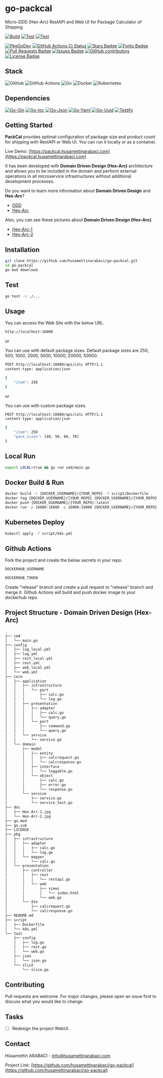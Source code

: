 # go-packcal
Micro-DDD (Hex-Arc) RestAPI and Web UI for Package Calculator of Shipping

[![Build](https://github.com/husamettinarabaci/go-packcal/actions/workflows/build.yml/badge.svg)](https://github.com/husamettinarabaci/go-packcal/actions/workflows/build.yml)
[![Test](https://github.com/husamettinarabaci/go-packcal/actions/workflows/test.yml/badge.svg)](https://github.com/husamettinarabaci/go-packcal/actions/workflows/test.yml)
[![Test](https://github.com/husamettinarabaci/go-packcal/actions/workflows/sast.yml/badge.svg)](https://github.com/husamettinarabaci/go-packcal/actions/workflows/sast.yml)

<a href="https://kaos.sh/g/go-badge"><img src="https://gh.kaos.st/godoc.svg" alt="PkgGoDev" /></a>
<a href="https://kaos.sh/w/go-badge/ci"><img src="https://kaos.sh/w/go-badge/ci.svg" alt="GitHub Actions CI Status" /></a>
<a href="https://github.com/husamettinarabaci/go-packcal/stargazers"><img src="https://img.shields.io/github/stars/husamettinarabaci/go-packcal" alt="Stars Badge"/></a>
<a href="https://github.com/husamettinarabaci/go-packcal/network/members"><img src="https://img.shields.io/github/forks/husamettinarabaci/go-packcal" alt="Forks Badge"/></a>
<a href="https://github.com/husamettinarabaci/go-packcal/pulls"><img src="https://img.shields.io/github/issues-pr/husamettinarabaci/go-packcal" alt="Pull Requests Badge"/></a>
<a href="https://github.com/husamettinarabaci/go-packcal/issues"><img src="https://img.shields.io/github/issues/husamettinarabaci/go-packcal" alt="Issues Badge"/></a>
<a href="https://github.com/husamettinarabaci/go-packcal/graphs/contributors"><img alt="GitHub contributors" src="https://img.shields.io/github/contributors/husamettinarabaci/go-packcal?color=2b9348"></a>
<a href="https://github.com/husamettinarabaci/go-packcal/blob/master/LICENSE"><img src="https://img.shields.io/github/license/husamettinarabaci/go-packcal?color=2b9348" alt="License Badge"/></a>

## Stack
![GitHub](https://img.shields.io/badge/github-%23121011.svg?style=for-the-badge&logo=github&logoColor=white)
![GitHub Actions](https://img.shields.io/badge/github%20actions-%232671E5.svg?style=for-the-badge&logo=githubactions&logoColor=white)
![Go](https://img.shields.io/badge/go-%2300ADD8.svg?style=for-the-badge&logo=go&logoColor=white)
![Docker](https://img.shields.io/badge/docker-%230db7ed.svg?style=for-the-badge&logo=docker&logoColor=white)
![Kubernetes](https://img.shields.io/badge/kubernetes-%23326ce5.svg?style=for-the-badge&logo=kubernetes&logoColor=white)

## Dependencies
[![Go-Gin](https://img.shields.io/badge/GoLib-Gin-green.svg)](https://github.com/gin-gonic/gin/)
[![Go-Ioc](https://img.shields.io/badge/GoLib-Ioc-green.svg)](https://github.com/golobby/container/v3/)
[![Go-Json](https://img.shields.io/badge/GoLib-Json-green.svg)](https://github.com/goccy/go-json/)
[![Go-Yaml](https://img.shields.io/badge/GoLib-Yaml-green.svg)](https://gopkg.in/yaml.v3/)
[![Go-Uuid](https://img.shields.io/badge/GoLib-Uuid-green.svg)](https://github.com/google/uuid/)
[![Testify](https://img.shields.io/badge/GoLib-Testify-green.svg)](https://github.com/stretchr/testify/)

## Getting Started
<b>PackCal</b> provides optimal configuration of package size and product count for shipping with RestAPI or Web UI. You can run it locally or as a container. 

Live Demo: [https://packcal.husamettinarabaci.com](https://packcal.husamettinarabaci.com)

It has been developed with <b>Domain Driven Design (Hex-Arc)</b> architecture and allows you to be included in the domain and perform external operations in all microservice infrastructures without additional development processes. 

Do you want to learn more information about <b>Domain Driven Design</b> and <b>Hex-Arc</b>? 
 - [DDD](https://en.wikipedia.org/wiki/Domain-driven_design)
 - [Hex-Arc](https://en.wikipedia.org/wiki/Hexagonal_architecture_(software))

Also, you can see these pictures about <b>Domain Driven Design (Hex-Arc)</b>. 
 - [Hex-Arc-1](https://github.com/husamettinarabaci/go-packcal/tree/main/doc/Hex-Arc-1.jpg)
 - [Hex-Arc-2](https://github.com/husamettinarabaci/go-packcal/tree/main/doc/Hex-Arc-2.jpg)


## Installation
```bash
git clone https://github.com/husamettinarabaci/go-packcal.git
cd go-packcal
go mod download
```

## Test
```bash
go test -v ./...
```

## Usage
You can access the Web Site with the below URL.
```bash
http://localhost:16000
```

or

You can use with default package sizes. 
Default package sizes are 250, 500, 1000, 2000, 5000, 10000, 20000, 50000.
```bash
POST http://localhost:16080/api/calc HTTP/1.1
content-type: application/json

{
    "item": 250
}
```

or

You can use with custom package sizes. 
```bash
POST http://localhost:16080/api/calc HTTP/1.1
content-type: application/json

{
    "item": 250
    "pack_sizes": [40, 50, 60, 70]
}
```

## Local Run
```bash
export LOCAL=true && go run cmd/main.go
```

## Docker Build & Run
```bash
docker build -t {DOCKER_USERNAME}/{YOUR_REPO} -f script/Dockerfile .
docker tag {DOCKER_USERNAME}/{YOUR_REPO} {DOCKER_USERNAME}/{YOUR_REPO}:latest
docker push {DOCKER_USERNAME}/{YOUR_REPO}:latest
docker run -p 16080:16080 -p 16000:16000 {DOCKER_USERNAME}/{YOUR_REPO}:latest
```

## Kubernetes Deploy
```bash
kubectl apply -f script/k8s.yml
```

## Github Actions
Fork the project and create the below secrets in your repo.

```bash
DOCKERHUB_USERNAME

DOCKERHUB_TOKEN
```

Create "release" branch and create a pull request to "release" branch and merge it. Github Actions will build and push docker image to your dockerhub repo.

## Project Structure - Domain Driven Design (Hex-Arc)
```bash
.
├── cmd
│   └── main.go
├── config
│   ├── log_local.yml
│   ├── log.yml
│   ├── rest_local.yml
│   ├── rest.yml
│   ├── web_local.yml
│   └── web.yml
├── core
│   ├── application
│   │   ├── infrastructure
│   │   │   └── port
│   │   │       ├── calc.go
│   │   │       └── log.go
│   │   ├── presentation
│   │   │   ├── adapter
│   │   │   │   ├── calc.go
│   │   │   │   └── query.go
│   │   │   └── port
│   │   │       ├── command.go
│   │   │       └── query.go
│   │   └── service
│   │       └── service.go
│   └── domain
│       ├── model
│       │   ├── entity
│       │   │   ├── calcrequest.go
│       │   │   └── calcresponse.go
│       │   ├── interface
│       │   │   └── loggable.go
│       │   └── object
│       │       ├── calc.go
│       │       ├── error.go
│       │       └── response.go
│       └── service
│           ├── service.go
│           └── service_test.go
├── doc
│   ├── Hex-Arc-1.jpg
│   └── Hex-Arc-2.jpg
├── go.mod
├── go.sum
├── LICENSE
├── pkg
│   ├── infrastructure
│   │   ├── adapter
│   │   │   ├── calc.go
│   │   │   └── log.go
│   │   └── mapper
│   │       └── calc.go
│   └── presentation
│       ├── controller
│       │   ├── rest
│       │   │   └── restapi.go
│       │   └── web
│       │       ├── views
│       │       │   └── index.html
│       │       └── web.go
│       └── dto
│           ├── calcrequest.go
│           └── calcresponse.go
├── README.md
├── script
│   ├── Dockerfile
│   └── k8s.yml
└── tool
    ├── config
    │   ├── log.go
    │   ├── rest.go
    │   └── web.go
    ├── json
    │   └── json.go
    └── slice
        └── slice.go
```

## Contributing
Pull requests are welcome. For major changes, please open an issue first to discuss what you would like to change.

## Tasks
- [ ] Redesign the project WebUI.

## Contact

Hüsamettin ARABACI - info@husamettinarabaci.com

Project Link: [https://github.com/husamettinarabaci/go-packcal](https://github.com/husamettinarabaci/go-packcal)

